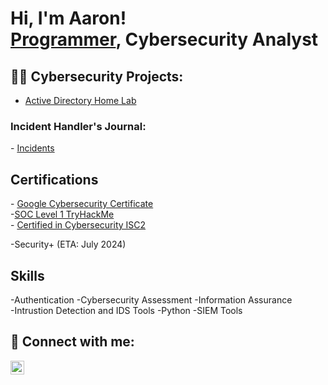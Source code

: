 <h1>Hi, I'm Aaron! <br/><a href="https://github.com/Developer-AaronB">Programmer</a>, <a>Cybersecurity Analyst </a></h1>

<h2>👨‍💻 Cybersecurity Projects:</h2>

- <a href="https://github.com/Developer-AaronB/ActiveDirectoryHomeLab/tree/main">Active Directory Home Lab</a>

<h3> Incident Handler's Journal:</h3>
- <a href="https://docs.google.com/document/d/1p1GKJsqYTDpKtC59fVXnflvMKtvHDDPv7b1YjWN-nxY/edit?usp=sharing"> Incidents </a>
<h2>Certifications</h2>
- <a href="https://www.credly.com/badges/abc3b787-4002-42dd-9ff7-013e7641b521/linked_in_profile">Google Cybersecurity Certificate</a>
</br>
-<a href="https://tryhackme-certificates.s3-eu-west-1.amazonaws.com/THM-ZVZ8ZYQ3PP.png">SOC Level 1 TryHackMe</a>
</br>
- <a href="https://isc2.obrizum.io/org/cc/certificate/a923dc91-8799-4a8a-8a2a-97a0a5ee9c45">Certified in Cybersecurity ISC2</a> 
</br>

-Security+ (ETA: July 2024) 
<h2>Skills</h2>
-Authentication
-Cybersecurity Assessment
-Information Assurance
</br>
-Intrustion Detection and IDS Tools
-Python
-SIEM Tools


<h2> 🤳 Connect with me:</h2>



[<img align="left" alt="AaronBotello | LinkedIn" width="22px" src="https://cdn.jsdelivr.net/npm/simple-icons@v3/icons/linkedin.svg" />][linkedin]


[linkedin]: https://www.linkedin.com/in/aaron-botello-032181246/



<!--
**joshmadakor1/joshmadakor1** is a ✨ _special_ ✨ repository because its `README.md` (this file) appears on your GitHub profile.

Here are some ideas to get you started:

- 🔭 I’m currently working on ...
- 🌱 I’m currently learning ...
- 👯 I’m looking to collaborate on ...
- 🤔 I’m looking for help with ...
- 💬 Ask me about ...
- 📫 How to reach me: ...
- 😄 Pronouns: ...
- ⚡ Fun fact: ...
-->
